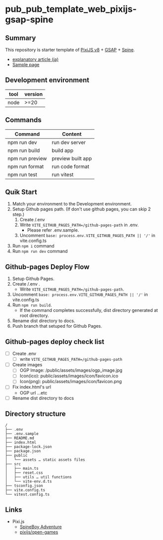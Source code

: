 # pub_pub_template_web_pixijs-gsap-spine

## Summary

This repository is starter template of [PixiJS v8](https://pixijs.com/) + [GSAP](https://gsap.com/) + [Spine](https://esotericsoftware.com/).

- [explanatory article (ja)](https://zenn.dev/t_tonyo_maru/articles/b5d96768a38368/)
- [Sample page](https://t-tonyo-maru.github.io/pub_template_web_pixijs-gsap-spine/)

## Development environment

| tool | version |
| ---- | ------- |
| node | >=20    |

## Commands

| Command         | Content           |
| --------------- | ----------------- |
| npm run dev     | run dev server    |
| npm run build   | build app         |
| npm run preview | preview built app |
| npm run format  | run code format   |
| npm run test    | run vitest        |

## Quik Start

1. Match your environment to the Development environment.
2. Setup Github pages path. (If don't use github pages, you can skip 2 step.)
   1. Create /.env
   2. Write `VITE_GITHUB_PAGES_PATH=/github-pages-path` in .env.
      - Please refer .env.sample.
   3. Uncomment `base: process.env.VITE_GITHUB_PAGES_PATH || '/'` in vite.config.ts
3. Run `npm i` command
4. Run `npm run dev` command

## Github-pages Deploy Flow

1. Setup Github Pages.
2. Create /.env .
   - Write `VITE_GITHUB_PAGES_PATH=/github-pages-path`.
3. Uncomment `base: process.env.VITE_GITHUB_PAGES_PATH || '/'` in vite.config.ts
4. Run `npm run build`.
   - If the command completes successfully, dist directory generated at root directory.
5. Rename dist directory to docs.
6. Push branch that setuped for Github Pages.

## Github-pages deploy check list

- [ ] Create .env
  - [ ] write `VITE_GITHUB_PAGES_PATH=/github-pages-path`
- [ ] Create images
  - [ ] OGP Image: /public/assets/images/ogp_image.jpg
  - [ ] Icon(ico): public/assets/images/icon/favicon.ico
  - [ ] Icon(png): public/assets/images/icon/favicon.png
- [ ] Fix index.html's url
  - OGP url …etc
- [ ] Rename dist directory to docs

## Directory structure

```
/
├── .env
├── .env.sample
├── README.md
├── index.html
├── package-lock.json
├── package.json
├── public
│   └── assets … static assets files
├── src
│   ├── main.ts
│   ├── reset.css
│   ├── utils … util functions
│   └── vite-env.d.ts
├── tsconfig.json
├── vite.config.ts
└── vitest.config.ts
```

## Links

- Pixi.js
  - [SpineBoy Adventure](https://pixijs.com/8.x/tutorials/spine-boy-adventure#1)
  - [pixijs/open-games](https://github.com/pixijs/open-games/tree/main)
